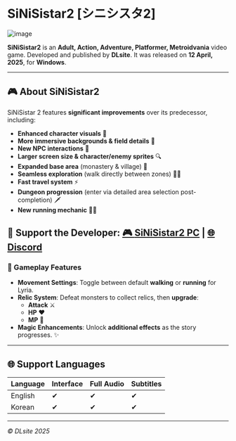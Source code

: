 # SiNiSistar2 [シニシスタ2]  

![image](https://github.com/user-attachments/assets/75a39ce0-4a75-4e77-9c3c-7f70ee004c79)

**SiNiSistar2** is an **Adult, Action, Adventure, Platformer, Metroidvania** video game. Developed and published by **DLsite**. It was released on **12 April, 2025**, for **Windows**.  

---

## 🎮 About SiNiSistar2  

SiNiSistar 2 features **significant improvements** over its predecessor, including:  

- **Enhanced character visuals** 🎨  
- **More immersive backgrounds & field details** 🏰  
- **New NPC interactions** 💬  
- **Larger screen size & character/enemy sprites** 🔍  
- **Expanded base area** (monastery & village) 🏡  
- **Seamless exploration** (walk directly between zones) 🚶‍♀️  
- **Fast travel system** ⚡  
- **Dungeon progression** (enter via detailed area selection post-completion) 🗡️  
- **New running mechanic** 🏃‍♀️

## 🔗 Support the Developer:  [🎮 **SiNiSistar2 PC**](https://tinyurl.com/yb6pcsbt) | [🌐 **Discord**](https://discord.gg/Rq77BVTGaR)   

### 🔧 Gameplay Features  

- **Movement Settings**: Toggle between default **walking** or **running** for Lyria.  
- **Relic System**: Defeat monsters to collect relics, then **upgrade**:  
  - **Attack** ⚔️  
  - **HP** ❤️  
  - **MP** 🔮  
- **Magic Enhancements**: Unlock **additional effects** as the story progresses. ✨  

---

## 🌐 Support Languages  

| Language  | Interface | Full Audio | Subtitles |  
|-----------|-----------|------------|-----------|  
| English   | ✔         | ✔          | ✔         |  
| Korean    | ✔         | ✔          | ✔         |  

---

*© DLsite 2025*  
